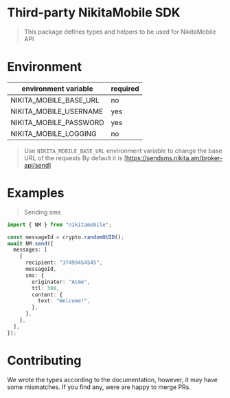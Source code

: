 # Third-party NikitaMobile SDK

> This package defines types and helpers to be used for NikitaMobile API

# Environment

| environment variable   | required |
| ---------------------- | -------- |
| NIKITA_MOBILE_BASE_URL | no       |
| NIKITA_MOBILE_USERNAME | yes      |
| NIKITA_MOBILE_PASSWORD | yes      |
| NIKITA_MOBILE_LOGGING  | no       |

> Use `NIKITA_MOBILE_BASE_URL` environment variable to change the base URL of the requests
> By default it is [https://sendsms.nikita.am/broker-api/send]

# Examples

> Sending sms

```ts
import { NM } from "nikitamobile";

const messageId = crypto.randomUUID();
await NM.send({
  messages: [
    {
      recipient: "37499454545",
      messageId,
      sms: {
        originator: "Acme",
        ttl: 300,
        content: {
          text: "Welcome!",
        },
      },
    },
  ],
});
```

# Contributing

We wrote the types according to the documentation, however, it may have some mismatches.
If you find any, were are happy to merge PRs.
